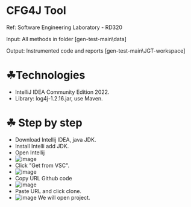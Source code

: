 # CFG4J Tool

Ref: Software Engineering Laboratory - RD320

Input: All methods in folder [gen-test-main\data]

Output: Instrumented code and reports [gen-test-main\JGT-workspace]

# ☘Technologies
- IntelliJ IDEA Community Edition 2022.
- Library: log4j-1.2.16.jar, use Maven.

# ☘ Step by step
- Download Intellij IDEA, java JDK.
- Install Intelli add JDK.
- Open Intellij
- ![image](https://user-images.githubusercontent.com/100174761/216803512-8bc40cae-e368-46d9-8978-cbc3ded72196.png)
- Click "Get from VSC".
- ![image](https://user-images.githubusercontent.com/100174761/216803553-aa04f5aa-af37-461f-866b-6eb1ce0a7942.png)
- Copy URL Github code
- ![image](https://user-images.githubusercontent.com/100174761/216803632-910515ee-1129-496a-9c27-231d881d2b3a.png)
- Paste URL and click clone.
- ![image](https://user-images.githubusercontent.com/100174761/216803656-33471e5f-2ffd-420f-ad9b-562f446fb856.png)
We will open project.
 
